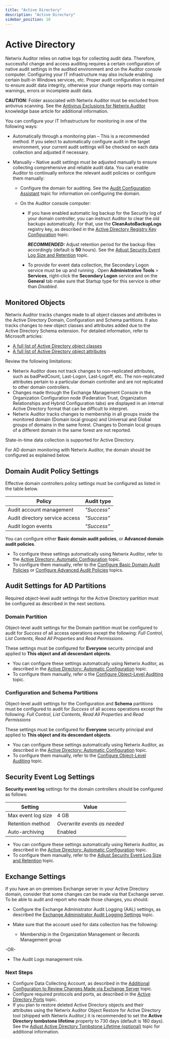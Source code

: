 ```yaml
---
title: "Active Directory"
description: "Active Directory"
sidebar_position: 10
---
```


# Active Directory

Netwrix Auditor relies on native logs for collecting audit data. Therefore, successful change and
access auditing requires a certain configuration of native audit settings in the audited environment
and on the Auditor console computer. Configuring your IT infrastructure may also include enabling
certain built-in Windows services, etc. Proper audit configuration is required to ensure audit data
integrity, otherwise your change reports may contain warnings, errors or incomplete audit data.

**CAUTION:** Folder associated with Netwrix Auditor must be excluded from antivirus scanning. See
the
[Antivirus Exclusions for Netwrix Auditor](https://helpcenter.netwrix.com/bundle/z-kb-articles-salesforce/page/kA04u0000000HirCAE.html)
knowledge base article for additional information.

You can configure your IT Infrastructure for monitoring in one of the following ways:

- Automatically through a monitoring plan – This is a recommended method. If you select to
  automatically configure audit in the target environment, your current audit settings will be
  checked on each data collection and adjusted if necessary.
- Manually – Native audit settings must be adjusted manually to ensure collecting comprehensive and
  reliable audit data. You can enable Auditor to continually enforce the relevant audit policies or
  configure them manually:

    - Configure the domain for auditing. See the
      [Audit Configuration Assistant](/docs/auditor/10.8/tools/auditconfigurationassistant.md) topic for
      information on configuring the domain.
    - On the Auditor console computer:

        - If you have enabled automatic log backup for the Security log of your domain controller,
          you can instruct Auditor to clear the old backups automatically. For that, use the
          **CleanAutoBackupLogs** registry key, as described in the
          [Active Directory Registry Key Configuration](/docs/auditor/10.8/configuration/activedirectory/registrykey.md) topic.

            **_RECOMMENDED:_** Adjust retention period for the backup files accordingly (default is
            **50** hours). See the [Adjust Security Event Log Size and Retention](/docs/auditor/10.8/configuration/activedirectory/securitylog.md)
            topic.

        - To provide for event data collection, the Secondary Logon service must be up and running .
          Open **Administrative Tools** > **Services**, right-click the **Secondary Logon** service
          and on the **General** tab make sure that Startup type for this service is other than
          _Disabled_.

## Monitored Objects

Netwrix Auditor tracks changes made to all object classes and attributes in the Active Directory
Domain, Configuration and Schema partitions. It also tracks changes to new object classes and
attributes added due to the Active Directory Schema extension. For detailed information, refer to
Microsoft articles:

- [A full list of Active Directory object classes](http://msdn.microsoft.com/en-us/library/ms680938(v=vs.85).aspx)
- [A full list of Active Directory object attributes](http://msdn.microsoft.com/en-us/library/ms675090(v=vs.85).aspx)

Review the following limitations:

- Netwrix Auditor does not track changes to non-replicated attributes, such as badPwdCount,
  Last-Logon, Last-Logoff, etc. The non-replicated attributes pertain to a particular domain
  controller and are not replicated to other domain controllers.
- Changes made through the Exchange Management Console in the Organization Configuration node
  (Federation Trust, Organization Relationships and Hybrid Configuration tabs) are displayed in an
  internal Active Directory format that can be difficult to interpret.
- Netwrix Auditor tracks changes to membership in all groups inside the monitored domain (Domain
  local groups) and Universal and Global groups of domains in the same forest. Changes to Domain
  local groups of a different domain in the same forest are not reported.

State-in-time data collection is supported for Active Directory.

For AD domain monitoring with Netwrix Auditor, the domain should be configured as explained below.

## Domain Audit Policy Settings

Effective domain controllers policy settings must be configured as listed in the table below.

| Policy                         | Audit type  |
| ------------------------------ | ----------- |
| Audit account management       | _"Success"_ |
| Audit directory service access | _"Success"_ |
| Audit logon events             | _"Success"_ |

You can configure either **Basic domain audit policies**, or **Advanced domain audit policies**.

- To configure these settings automatically using Netwrix Auditor, refer to the
  [Active Directory: Automatic Configuration](/docs/auditor/10.8/configuration/activedirectory/automatic.md) topic.
- To configure them manually, refer to the [Configure Basic Domain Audit Policies](/docs/auditor/10.8/configuration/activedirectory/basicpolicy.md)
  or [Configure Advanced Audit Policies](/docs/auditor/10.8/configuration/activedirectory/advancedpolicy.md) topics.

## Audit Settings for AD Partitions

Required object-level audit settings for the Active Directory partition must be configured as
described in the next sections.

### Domain Partition

Object-level audit settings for the Domain partition must be configured to audit for _Success_ of
all access operations except the following: _Full Control_, _List Contents_, _Read All Properties_
and _Read Permissions_.

These settings must be configured for **Everyone** security principal and applied to **This object
and all descendant objects**.

- You can configure these settings automatically using Netwrix Auditor, as described in the
  [Active Directory: Automatic Configuration](/docs/auditor/10.8/configuration/activedirectory/automatic.md) topic.
- To configure them manually, refer o the [Configure Object-Level Auditing](/docs/auditor/10.8/configuration/activedirectory/objectlevel.md) topic.

### Configuration and Schema Partitions

Object-level audit settings for the Configuration and **Schema** partitions must be configured to
audit for _Success_ of all access operations except the following: _Full Control_, _List Contents_,
_Read All Properties_ and _Read Permissions_

These settings must be configured for **Everyone** security principal and applied to **This object
and its descendant objects**.

- You can configure these settings automatically using Netwrix Auditor, as described in the
  [Active Directory: Automatic Configuration](/docs/auditor/10.8/configuration/activedirectory/automatic.md) topic.
- To configure them manually, refer to the [Configure Object-Level Auditing](/docs/auditor/10.8/configuration/activedirectory/objectlevel.md) topic.

## Security Event Log Settings

**Security event log** settings for the domain controllers should be configured as follows:

| Setting            | Value                        |
| ------------------ | ---------------------------- |
| Max event log size | 4 GB                         |
| Retention method   | _Overwrite events as needed_ |
| Auto-archiving     | Enabled                      |

- You can configure these settings automatically using Netwrix Auditor, as described in the
  [Active Directory: Automatic Configuration](/docs/auditor/10.8/configuration/activedirectory/automatic.md) topic.
- To configure them manually, refer to the
  [Adjust Security Event Log Size and Retention](/docs/auditor/10.8/configuration/activedirectory/securitylog.md) topic.

## Exchange Settings

If you have an on-premises Exchange server in your Active Directory domain, consider that some
changes can be made via that Exchange server. To be able to audit and report who made those changes,
you should:

- Configure the Exchange Administrator Audit Logging (AAL) settings, as described the
  [Exchange Administrator Audit Logging Settings](/docs/auditor/10.8/configuration/exchange/auditlog.md) topic.
- Make sure that the account used for data collection has the following:

    - Membership in the Organization Management or Records Management group

-OR-

- The Audit Logs management role.

### Next Steps

- Configure Data Collecting Account, as described in the
  [Additional Configuration to Review Changes Made via Exchange Server](/docs/auditor/10.8/configuration/activedirectory/additional.md) topic.
- Configure required protocols and ports, as described in the [Active Directory Ports](/docs/auditor/10.8/configuration/activedirectory/ports.md)
  topic.
- If you plan to restore deleted Active Directory objects and their attributes using the Netwrix
  Auditor Object Restore for Active Directory tool (shipped with Netwrix Auditor,) it is recommended
  to set the **Active Directory tombstone lifetime** property to 730 days (default is 180 days). See
  the [Adjust Active Directory Tombstone Lifetime (optional)](/docs/auditor/10.8/configuration/activedirectory/tombstone.md) topic for additional
  information.
